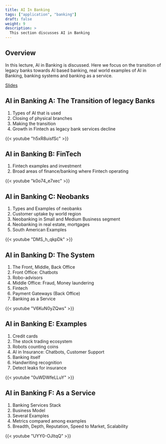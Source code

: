 ```yaml
---
title: AI In Banking
tags: ["application", "banking"]
draft: false
weight: 9
description: >
  This section discusses AI in Banking
---
```


## Overview

In this lecture, AI in Banking is discussed. Here we focus on the transition of legacy banks towards AI based
banking, real world examples of AI in Banking, banking systems and banking as a service. 

[Slides](https://docs.google.com/presentation/d/10gQtuXuqAtdc4x7briVis1iQSbqu6XmZCtSlBb2np38/edit?usp=sharing)

## AI in Banking A: The Transition of legacy Banks

1. Types of AI that is used
2. Closing of physical branches
3. Making the transition
4. Growth in Fintech as legacy bank services decline

{{< youtube "h5xR8uisfSc" >}}

## AI in Banking B: FinTech

1. Fintech examples and investment
2. Broad areas of finance/banking where Fintech operating

{{< youtube "k0o74_e7xec" >}}

## AI in Banking C: Neobanks

1. Types and Examples of neobanks
2. Customer uptake by world region
3. Neobanking in Small and Medium Business segment
4. Neobanking in real estate, mortgages
5. South American Examples

{{< youtube "DMS_h_qkpDk" >}}

## AI in Banking D: The System

1. The Front, Middle, Back Office
2. Front Office: Chatbots
3. Robo-advisors
4. Middle Office: Fraud, Money laundering
5. Fintech
6. Payment Gateways (Back Office)
7. Banking as a Service

{{< youtube "V6KuN0yZQws" >}}

## AI in Banking E: Examples

1. Credit cards
2. The stock trading ecosystem
3. Robots counting coins
4. AI in Insurance: Chatbots, Customer Support
5. Banking itself
6. Handwriting recognition
7. Detect leaks for insurance


{{< youtube "0uWDWfeLLuY" >}}

## AI in Banking F: As a Service

1. Banking Services Stack
2. Business Model
3. Several Examples
4. Metrics compared among examples
5. Breadth, Depth, Reputation, Speed to Market, Scalability

{{< youtube "UYY0-OJltqQ" >}}

